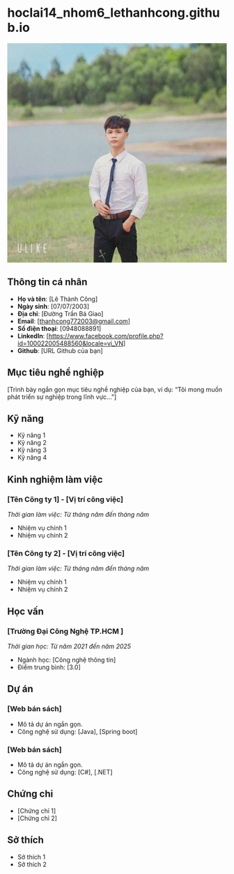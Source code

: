 # hoclai14_nhom6_lethanhcong.github.io
![Ảnh cá nhân](https://github.com/CongLe0707/hoclai14_nhom6_lethanhcong.github.io/blob/main/461726250_1742601986483301_5649883732697049446_n.jpg)

## Thông tin cá nhân
- **Họ và tên**: [Lê Thành Công]
- **Ngày sinh**: [07/07/2003]
- **Địa chỉ**: [Đường Trần Bá Giao]
- **Email**: [thanhcong772003@gmail.com]
- **Số điện thoại**: [0948088891]
- **LinkedIn**: [https://www.facebook.com/profile.php?id=100022005488560&locale=vi_VN]
- **Github**: [URL Github của bạn]

## Mục tiêu nghề nghiệp
[Trình bày ngắn gọn mục tiêu nghề nghiệp của bạn, ví dụ: “Tôi mong muốn phát triển sự nghiệp trong lĩnh vực..."]

## Kỹ năng
- Kỹ năng 1
- Kỹ năng 2
- Kỹ năng 3
- Kỹ năng 4

## Kinh nghiệm làm việc
### [Tên Công ty 1] - [Vị trí công việc]
*Thời gian làm việc: Từ tháng năm đến tháng năm*

- Nhiệm vụ chính 1
- Nhiệm vụ chính 2

### [Tên Công ty 2] - [Vị trí công việc]
*Thời gian làm việc: Từ tháng năm đến tháng năm*

- Nhiệm vụ chính 1
- Nhiệm vụ chính 2

## Học vấn
### [Trường Đại Công Nghệ TP.HCM ]
*Thời gian học: Từ năm 2021 đến năm 2025*
- Ngành học: [Công nghệ thông tin]
- Điểm trung bình: [3.0]

## Dự án
### [Web bán sách]
- Mô tả dự án ngắn gọn.
- Công nghệ sử dụng: [Java], [Spring boot]

### [Web bán sách]
- Mô tả dự án ngắn gọn.
- Công nghệ sử dụng: [C#], [.NET]

## Chứng chỉ
- [Chứng chỉ 1]
- [Chứng chỉ 2]

## Sở thích
- Sở thích 1
- Sở thích 2
